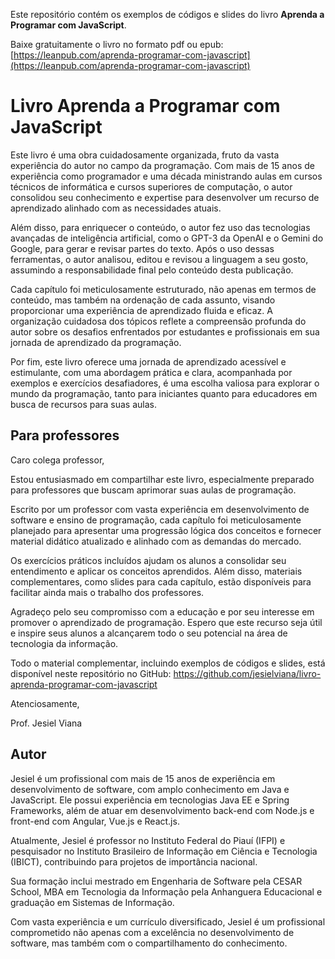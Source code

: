 

Este repositório contém os exemplos de códigos e slides do livro **Aprenda a Programar com JavaScript**.

Baixe gratuitamente o livro no formato pdf ou epub: [https://leanpub.com/aprenda-programar-com-javascript](https://leanpub.com/aprenda-programar-com-javascript)

# Livro Aprenda a Programar com JavaScript

Este livro é uma obra cuidadosamente organizada, fruto da vasta experiência do autor no campo da programação. Com mais de 15 anos de experiência como programador e uma década ministrando aulas em cursos técnicos de informática e cursos superiores de computação, o autor consolidou seu conhecimento e expertise para desenvolver um recurso de aprendizado alinhado com as necessidades atuais.

Além disso, para enriquecer o conteúdo, o autor fez uso das tecnologias avançadas de inteligência artificial, como o GPT-3 da OpenAI e o Gemini do Google, para gerar e revisar partes do texto. Após o uso dessas ferramentas, o autor analisou, editou e revisou a linguagem a seu gosto, assumindo a responsabilidade final pelo conteúdo desta publicação.

Cada capítulo foi meticulosamente estruturado, não apenas em termos de conteúdo, mas também na ordenação de cada assunto, visando proporcionar uma experiência de aprendizado fluida e eficaz. A organização cuidadosa dos tópicos reflete a compreensão profunda do autor sobre os desafios enfrentados por estudantes e profissionais em sua jornada de aprendizado da programação.

Por fim, este livro oferece uma jornada de aprendizado acessível e estimulante, com uma abordagem prática e clara, acompanhada por exemplos e exercícios desafiadores, é uma escolha valiosa para explorar o mundo da programação, tanto para iniciantes quanto para educadores em busca de recursos para suas aulas.

## Para professores

Caro colega professor,

Estou entusiasmado em compartilhar este livro, especialmente preparado para professores que buscam aprimorar suas aulas de programação.

Escrito por um professor com vasta experiência em desenvolvimento de software e ensino de programação, cada capítulo foi meticulosamente planejado para apresentar uma progressão lógica dos conceitos e fornecer material didático atualizado e alinhado com as demandas do mercado. 

Os exercícios práticos incluídos ajudam os alunos a consolidar seu entendimento e aplicar os conceitos aprendidos. Além disso, materiais complementares, como slides para cada capítulo, estão disponíveis para facilitar ainda mais o trabalho dos professores.

Agradeço pelo seu compromisso com a educação e por seu interesse em promover o aprendizado de programação. Espero que este recurso seja útil e inspire seus alunos a alcançarem todo o seu potencial na área de tecnologia da informação.

Todo o material complementar, incluindo exemplos de códigos e slides, está disponível neste repositório no GitHub: https://github.com/jesielviana/livro-aprenda-programar-com-javascript

Atenciosamente,

Prof. Jesiel Viana

## Autor

Jesiel é um profissional com mais de 15 anos de experiência em desenvolvimento de software, com amplo conhecimento em Java e JavaScript. Ele possui experiência em tecnologias Java EE e Spring Frameworks, além de atuar em desenvolvimento back-end com Node.js e front-end com Angular, Vue.js e React.js. 

Atualmente, Jesiel é professor no Instituto Federal do Piauí (IFPI) e pesquisador no Instituto Brasileiro de Informação em Ciência e Tecnologia (IBICT), contribuindo para projetos de importância nacional. 

Sua formação inclui mestrado em Engenharia de Software pela CESAR School, MBA em Tecnologia da Informação pela Anhanguera Educacional e graduação em Sistemas de Informação. 

Com vasta experiência e um currículo diversificado, Jesiel é um profissional comprometido não apenas com a excelência no desenvolvimento de software, mas também com o compartilhamento do conhecimento.

